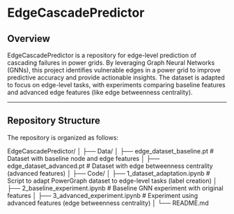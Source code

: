# EdgeCascadePredictor

## Overview

EdgeCascadePredictor is a repository for edge-level prediction of cascading failures in power grids. By leveraging Graph Neural Networks (GNNs), this project identifies vulnerable edges in a power grid to improve predictive accuracy and provide actionable insights. The dataset is adapted to focus on edge-level tasks, with experiments comparing baseline features and advanced edge features (like edge betweenness centrality).

---

## Repository Structure

The repository is organized as follows:

EdgeCascadePredictor/ │ ├── Data/ │ ├── edge_dataset_baseline.pt # Dataset with baseline node and edge features │ ├── edge_dataset_advanced.pt # Dataset with edge betweenness centrality (advanced features) │ ├── Code/ │ ├── 1_dataset_adaptation.ipynb # Script to adapt PowerGraph dataset to edge-level tasks (label creation) │ ├── 2_baseline_experiment.ipynb # Baseline GNN experiment with original features │ ├── 3_advanced_experiment.ipynb # Experiment using advanced features (edge betweenness centrality) │ └── README.md
